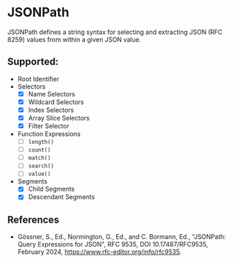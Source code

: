 # JSONPath

JSONPath defines a string syntax for selecting and extracting JSON (RFC 8259) values from within a given JSON value.

## Supported:

- Root Identifier
- Selectors
    - [x] Name Selectors
    - [x] Wildcard Selectors
    - [x] Index Selectors
    - [x] Array Slice Selectors
    - [x] Filter Selector
- Function Expressions
    - [ ] `length()`
    - [ ] `count()`
    - [ ] `match()`
    - [ ] `search()`
    - [ ] `value()`
- Segments
    - [x] Child Segments
    - [x] Descendant Segments

## References

- Gössner, S., Ed., Normington, G., Ed., and C. Bormann, Ed., "JSONPath: Query Expressions for JSON", RFC 9535, DOI
  10.17487/RFC9535, February 2024, <https://www.rfc-editor.org/info/rfc9535>.
